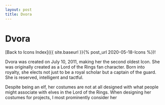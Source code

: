 ```yaml
---
layout: post
title: Dvora
---
```

# Dvora


[Back to Icons Index]({{ site.baseurl }}{% post_url 2020-05-18-Icons %})!

Dvora was created on July 10, 2011, making her the second oldest Icon. She was originally created as a Lord of the Rings fan character. Born into royalty, she elects not just to be a royal scholar but a captain of the guard. She is reserved, intelligent and tactful. 

Despite being an elf, her costumes are not at all designed with what people might associate with elves in the Lord of the Rings. When designing her costumes for projects, I most prominently consider her